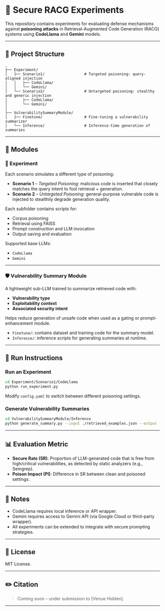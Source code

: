 
# 🔬 Secure RACG Experiments

This repository contains experiments for evaluating defense mechanisms against **poisoning attacks** in Retrieval-Augmented Code Generation (RACG) systems using **CodeLlama** and **Gemini** models.

---

## 📁 Project Structure

```
.
├── Experiment/
│   ├── Scenario1/                  # Targeted poisoning: query-aligned injection
│   │   ├── CodeLlama/
│   │   └── Gemini/
│   └── Scenario2/                  # Untargeted poisoning: stealthy and generic injection
│       ├── CodeLlama/
│       └── Gemini/
│
├── VulnerabilitySummaryModule/
│   ├── Finetune/                   # Fine-tuning a vulnerability summarizer
│   └── Inference/                  # Inference-time generation of summaries
```

---

## 📘 Modules

### 🧪 Experiment

Each scenario simulates a different type of poisoning:

- **Scenario 1** – *Targeted Poisoning*: malicious code is inserted that closely matches the query intent to fool retrieval + generation.
- **Scenario 2** – *Untargeted Poisoning*: general-purpose vulnerable code is injected to stealthily degrade generation quality.

Each subfolder contains scripts for:
- Corpus poisoning
- Retrieval using FAISS
- Prompt construction and LLM invocation
- Output saving and evaluation

Supported base LLMs:
- `CodeLlama`
- `Gemini`

---

### 🛡️ Vulnerability Summary Module

A lightweight sub-LLM trained to summarize retrieved code with:
- **Vulnerability type**
- **Exploitability context**
- **Associated security intent**

Helps reduce generation of unsafe code when used as a gating or prompt-enhancement module.

- `Finetune/`: contains dataset and training code for the summary model.
- `Inference/`: inference scripts for generating summaries at runtime.

---

## 🚀 Run Instructions

### Run an Experiment

```bash
cd Experiment/Scenario1/CodeLlama
python run_experiment.py
```

Modify `config.yaml` to switch between different poisoning settings.

### Generate Vulnerability Summaries

```bash
cd VulnerabilitySummaryModule/Inference
python generate_summary.py --input ./retrieved_examples.json --output ./summaries.json
```

---

## 📊 Evaluation Metric

- **Secure Rate (SR)**: Proportion of LLM-generated code that is free from high/critical vulnerabilities, as detected by static analyzers (e.g., Semgrep).
- **Poison Impact (PI)**: Difference in SR between clean and poisoned settings.

---

## 📌 Notes

- CodeLlama requires local inference or API wrapper.
- Gemini requires access to Gemini API (via Google Cloud or third-party wrapper).
- All experiments can be extended to integrate with secure prompting strategies.

---

## 📜 License

MIT License.

---

## ✏️ Citation

> Coming soon – under submission to [Venue Hidden].

---
